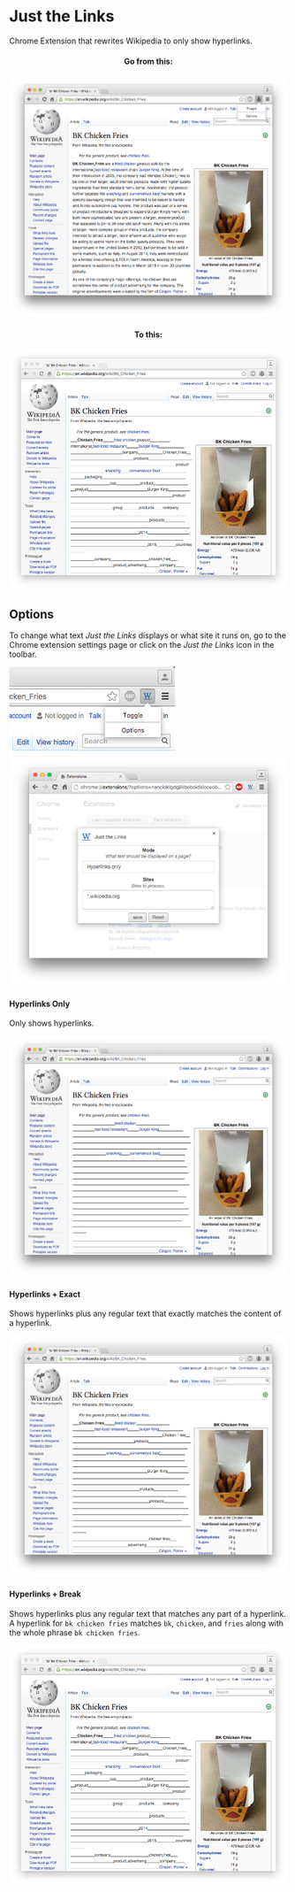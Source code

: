 # Just the Links

Chrome Extension that rewrites Wikipedia to only show hyperlinks.

<div align="center">
    <h4>Go from this:</h4>
    <img src="https://github.com/mattbierner/just-the-links/raw/master/documentation/before.png" />
    <h4>To this:</h4>
    <img src="https://github.com/mattbierner/just-the-links/raw/master/documentation/hyperlinks+break.png" />
</div>


## Options
To change what text *Just the Links* displays or what site it runs on, go to the Chrome extension settings page or click on the *Just the Links* icon in the toolbar.

<img src="https://github.com/mattbierner/just-the-links/raw/master/documentation/click-options.png" />


<img src="https://github.com/mattbierner/just-the-links/raw/master/documentation/options-page.png" />

#### Hyperlinks Only
Only shows hyperlinks.

<img src="https://github.com/mattbierner/just-the-links/raw/master/documentation/hyperlinks.png" />

#### Hyperlinks + Exact
Shows hyperlinks plus any regular text that exactly matches the content of a hyperlink. 

<img src="https://github.com/mattbierner/just-the-links/raw/master/documentation/hyperlinks+exact.png" />

#### Hyperlinks + Break
Shows hyperlinks plus any regular text that matches any part of a hyperlink. A hyperlink for `bk chicken fries` matches `bk`, `chicken`, and `fries` along with the whole phrase `bk chicken fries`.

<img src="https://github.com/mattbierner/just-the-links/raw/master/documentation/hyperlinks+break.png" />